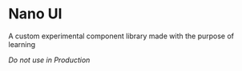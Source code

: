 # Nano UI

A custom experimental component library made with the purpose of learning

*Do not use in Production*